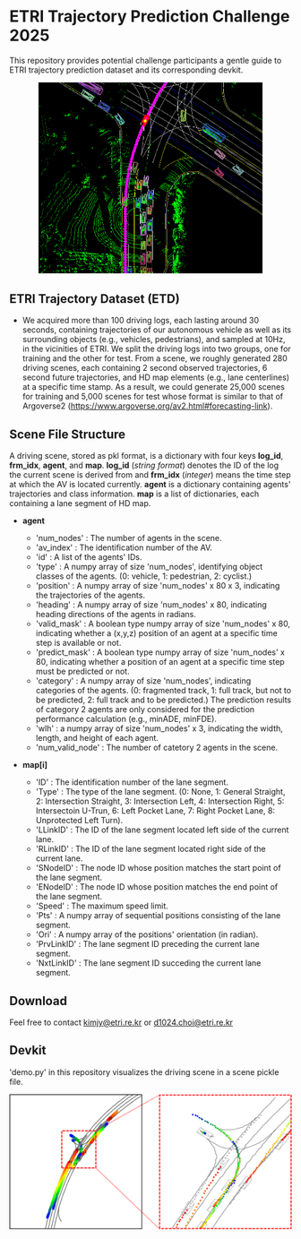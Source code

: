# ETRI Trajectory Prediction Challenge 2025

This repository provides potential challenge participants a gentle guide to ETRI trajectory prediction dataset and its corresponding devkit.

<p align="center">
  <img src="IMG/ETD.png" alt="ETD" width="400"/>
</p>

## ETRI Trajectory Dataset (ETD)
 
+ We acquired more than 100 driving logs, each lasting around 30 seconds, containing trajectories of our autonomous vehicle as well as its surrounding objects (e.g., vehicles, pedestrians), and sampled at 10Hz, in the vicinities of ETRI. We split the driving logs into two groups, one for training and the other for test. From a scene, we roughly generated 280 driving scenes, each containing 2 second observed trajectories, 6 second future trajectories, and HD map elements (e.g., lane centerlines) at a specific time stamp. As a result, we could generate 25,000 scenes for training and 5,000 scenes for test whose format is similar to that of Argoverse2 (https://www.argoverse.org/av2.html#forecasting-link). 

## Scene File Structure

A driving scene, stored as pkl format, is a dictionary with four keys **log_id**, **frm_idx**, **agent**, and **map**. **log_id** (_string format_) denotes the ID of the log the current scene is derived from and **frm_idx** (_integer_) means the time step at which the AV is located currently. **agent** is a dictionary containing agents' trajectories and class information. **map** is a list of dictionaries, each containing a lane segment of HD map.

+ **agent**
    * 'num_nodes' : The number of agents in the scene.
    * 'av_index' : The identification number of the AV.
    * 'id' : A list of the agents' IDs.
    * 'type' : A numpy array of size 'num_nodes', identifying object classes of the agents. (0: vehicle, 1: pedestrian, 2: cyclist.)
    * 'position' : A numpy array of size 'num_nodes' x 80 x 3, indicating the trajectories of the agents.
    * 'heading' : A numpy array of size 'num_nodes' x 80, indicating heading directions of the agents in radians.
    * 'valid_mask' : A boolean type numpy array of size 'num_nodes' x 80, indicating whether a (x,y,z) position of an agent at a specific time step is available or not.
    * 'predict_mask' : A boolean type numpy array of size 'num_nodes' x 80, indicating whether a position of an agent at a specific time step must be predicted or not.
    * 'category' : A numpy array of size 'num_nodes', indicating categories of the agents. (0: fragmented track, 1: full track, but not to be predicted, 2: full track and to be predicted.) The prediction results of category 2 agents are only considered for the prediction performance calculation (e.g., minADE, minFDE).
    * 'wlh' : a numpy array of size 'num_nodes' x 3, indicating the width, length, and height of each agent.
    * 'num_valid_node' : The number of catetory 2 agents in the scene.

+ **map[i]**
    * 'ID' : The identification number of the lane segment.
    * 'Type' : The type of the lane segment. (0: None, 1: General Straight, 2: Intersection Straight, 3: Intersection Left, 4: Intersection Right, 5: Intersectoin U-Trun, 6: Left Pocket Lane, 7: Right Pocket Lane, 8: Unprotected Left Turn).
    * 'LLinkID' : The ID of the lane segment located left side of the current lane.
    * 'RLinkID' : The ID of the lane segment located right side of the current lane.
    * 'SNodeID' : The node ID whose position matches the start point of the lane segment.
    * 'ENodeID' : The node ID whose position matches the end point of the lane segment.
    * 'Speed' : The maximum speed limit.
    * 'Pts' : A numpy array of sequential positions consisting of the lane segment.
    * 'Ori' : A numpy array of the positions' orientation (in radian).
    * 'PrvLinkID' : The lane segment ID preceding the current lane segment.
    * 'NxtLinkID' : The lane segment ID succeding the current lane segment.

## Download
Feel free to contact kimjy@etri.re.kr or d1024.choi@etri.re.kr

## Devkit
'demo.py' in this repository visualizes the driving scene in a scene pickle file.

<p align="center">
  <img src="IMG/ETD_vis.png" alt="ETD_vis" width="600"/>
</p>

